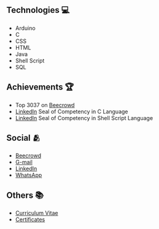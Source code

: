 ## Technologies 💻

* Arduino
* C
* CSS
* HTML
* Java
* Shell Script
* SQL

## Achievements 🏆
* Top 3037 on <a href="https://www.beecrowd.com.br/judge/pt/profile/853225">Beecrowd</a>
* <a href="https://www.linkedin.com/in/gabriel-cavalcante-225076242/">LinkedIn</a> Seal of Competency in C Language
* <a href="https://www.linkedin.com/in/gabriel-cavalcante-225076242/">LinkedIn</a> Seal of Competency in Shell Script Language

## Social 🫂
* <a href="https://www.beecrowd.com.br/judge/pt/profile/853225">Beecrowd</a>
* <a href="mailto:gabriel.lcifba@gmail.com">G-mail</a>
* <a href="https://www.linkedin.com/in/gabriel-cavalcante-225076242">LinkedIn</a>
* <a href="http://wa.me/5574981343313">WhatsApp</a>

## Others 📚
* <a href="https://zolppy.github.io/zolppy">Curriculum Vitae</a>
* <a href="https://drive.google.com/drive/folders/1d0CI4v6SahD471GgcGoZ1BvCuf5F-Am-?usp=drive_link">Certificates</a>
